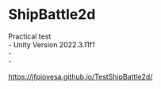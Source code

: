 # ShipBattle2d
 Practical test <br>-
 Unity Version  2022.3.11f1 <br>-<br>-


   https://jfpiovesa.github.io/TestShipBattle2d/
